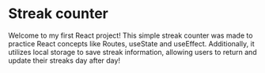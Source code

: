 # Streak counter

Welcome to my first React project! This simple streak counter was made to practice React concepts like Routes, useState and useEffect. Additionally, it utilizes local storage to save streak information, allowing users to return and update their streaks day after day!

